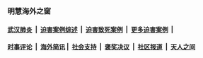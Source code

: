 
### 明慧海外之窗

####  [武汉肺炎](indexes/365.md?t=03270800) &nbsp;|&nbsp;  [迫害案例综述](indexes/328.md?t=03270800) &nbsp;|&nbsp; [迫害致死案例](indexes/277.md?t=03270800)  &nbsp;|&nbsp; [更多迫害案例](indexes/81.md?t=03270800)  &nbsp;|&nbsp; 
####  [时事评论](indexes/19.md?t=03270800) &nbsp;|&nbsp; [海外简讯](indexes/245.md?t=03270800)&nbsp;|&nbsp;  [社会支持](indexes/140.md?t=03270800) &nbsp;|&nbsp; [褒奖决议](indexes/282.md?t=03270800) &nbsp;|&nbsp; [社区报道](indexes/91.md?t=03270800)  &nbsp;|&nbsp; [天人之间](indexes/78.md?t=03270800) 

